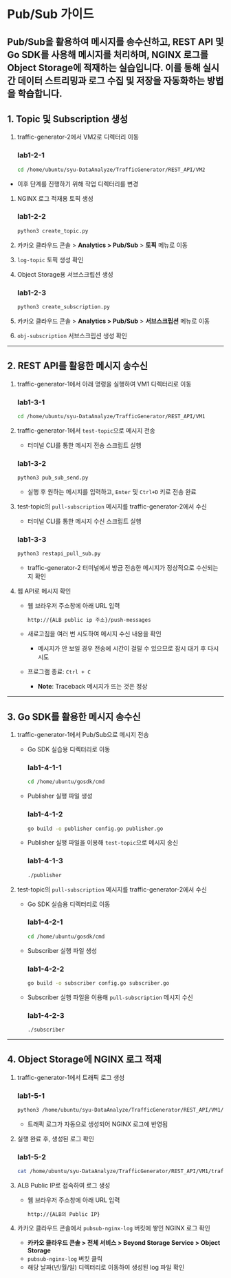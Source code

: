 # Pub/Sub 가이드

Pub/Sub을 활용하여 메시지를 송수신하고, REST API 및 Go SDK를 사용해 메시지를 처리하며, NGINX 로그를 Object Storage에 적재하는 실습입니다. 이를 통해 실시간 데이터 스트리밍과 로그 수집 및 저장을 자동화하는 방법을 학습합니다.
---

## 1. Topic 및 Subscription 생성

1. traffic-generator-2에서 VM2로 디렉터리 이동
    
    ### **lab1-2-1**
    
    ```bash
    cd /home/ubuntu/syu-DataAnalyze/TrafficGenerator/REST_API/VM2
    ```
    
- 이후 단계를 진행하기 위해 작업 디렉터리를 변경
1. NGINX 로그 적재용 토픽 생성
    
    ### **lab1-2-2**
    
    ```bash
    python3 create_topic.py
    ```
    
2. 카카오 클라우드 콘솔 > **Analytics > Pub/Sub** > **토픽** 메뉴로 이동
3. `log-topic` 토픽 생성 확인
4. Object Storage용 서브스크립션 생성
    
    ### **lab1-2-3**
    
    ```bash
    python3 create_subscription.py
    ```
    
5. 카카오 클라우드 콘솔 > **Analytics > Pub/Sub** > **서브스크립션** 메뉴로 이동
6. `obj-subscription` 서브스크립션 생성 확인

---

## 2. REST API를 활용한 메시지 송수신

1. traffic-generator-1에서 아래 명령을 실행하여 VM1 디렉터리로 이동
    
    ### **lab1-3-1**
    
    ```bash
    cd /home/ubuntu/syu-DataAnalyze/TrafficGenerator/REST_API/VM1
    
    ```
    
2. traffic-generator-1에서 `test-topic`으로 메시지 전송
    - 터미널 CLI를 통한 메시지 전송 스크립트 실행
    
    ### **lab1-3-2**
    
    ```bash
    python3 pub_sub_send.py
    ```
    
    - 실행 후 원하는 메시지를 입력하고, `Enter` 및 `Ctrl+D` 키로 전송 완료
3. test-topic의 `pull-subscription` 메시지를 traffic-generator-2에서 수신
    - 터미널 CLI를 통한 메시지 수신 스크립트 실행
    
    ### **lab1-3-3**
    
    ```bash
    python3 restapi_pull_sub.py
    ```
    
    - traffic-generator-2 터미널에서 방금 전송한 메시지가 정상적으로 수신되는지 확인
4. 웹 API로 메시지 확인
    - 웹 브라우저 주소창에 아래 URL 입력
        
        ```
        http://{ALB public ip 주소}/push-messages
        ```
        
    - 새로고침을 여러 번 시도하여 메시지 수신 내용을 확인
        - 메시지가 안 보일 경우 전송에 시간이 걸릴 수 있으므로 잠시 대기 후 다시 시도
    - 프로그램 종료: `Ctrl + C`
        - **Note**: Traceback 메시지가 뜨는 것은 정상

---

## 3. Go SDK를 활용한 메시지 송수신

1. traffic-generator-1에서 Pub/Sub으로 메시지 전송
    - Go SDK 실습용 디렉터리로 이동
        
        ### **lab1-4-1-1**
        
        ```bash
        cd /home/ubuntu/gosdk/cmd
        ```
        
    - Publisher 실행 파일 생성
        
        ### **lab1-4-1-2**
        
        ```bash
        go build -o publisher config.go publisher.go
        ```
        
    - Publisher 실행 파일을 이용해 `test-topic`으로 메시지 송신
        
        ### **lab1-4-1-3**
        
        ```bash
        ./publisher
        ```
        
2. test-topic의 `pull-subscription` 메시지를 traffic-generator-2에서 수신
    - Go SDK 실습용 디렉터리로 이동
        
        ### **lab1-4-2-1**
        
        ```bash
        cd /home/ubuntu/gosdk/cmd
        ```
        
    - Subscriber 실행 파일 생성
        
        ### **lab1-4-2-2**
        
        ```bash
        go build -o subscriber config.go subscriber.go
        
        ```
        
    - Subscriber 실행 파일을 이용해 `pull-subscription` 메시지 수신
        
        ### **lab1-4-2-3**
        
        ```bash
        ./subscriber
        ```
        

---

## 4. Object Storage에 NGINX 로그 적재

1. traffic-generator-1에서 트래픽 로그 생성
    
    ### **lab1-5-1**
    
    ```bash
    python3 /home/ubuntu/syu-DataAnalyze/TrafficGenerator/REST_API/VM1/traffic_generator.py
    ```
    
    - 트래픽 로그가 자동으로 생성되어 NGINX 로그에 반영됨
2. 실행 완료 후, 생성된 로그 확인
    
    ### **lab1-5-2**
    
    ```bash
    cat /home/ubuntu/syu-DataAnalyze/TrafficGenerator/REST_API/VM1/traffic_generator.log
    ```
    
3. ALB Public IP로 접속하여 로그 생성
    - 웹 브라우저 주소창에 아래 URL 입력
        
        ```
        http://{ALB의 Public IP}
        ```
        
4. 카카오 클라우드 콘솔에서 `pubsub-nginx-log` 버킷에 쌓인 NGINX 로그 확인
    - **카카오 클라우드 콘솔 > 전체 서비스 > Beyond Storage Service > Object Storage**
    - `pubsub-nginx-log` 버킷 클릭
    - 해당 날짜(년/월/일) 디렉터리로 이동하여 생성된 log 파일 확인
